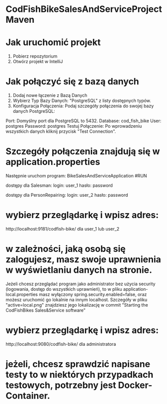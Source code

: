 # CodFishBikeSalesAndServiceProjectMaven

# Jak uruchomić projekt

1. Pobierz repozytorium
2. Otwórz projekt w IntelliJ

# Jak połączyć się z bazą danych

1. Dodaj nowe łączenie z Bazą Danych
2. Wybierz Typ Bazy Danych: "PostgreSQL" z listy dostępnych typów.
3. Konfiguracja Połączenia: Podaj szczegóły połączenia do swojej bazy danych PostgreSQL:

Port: Domyślny port dla PostgreSQL to 5432.
Database: cod_fish_bike
User: postgres
Password: postgres
Testuj Połączenie: Po wprowadzeniu wszystkich danych kliknij przycisk "Test Connection".

# Szczegóły połączenia znajdują się w application.properties

Następnie uruchom program:
BikeSalesAndServiceApplication #RUN

dostępy dla Salesman:
login: user_1
hasło: password

dostępy dla PersonRepairing:
login: user_2
hasło: password

# wybierz przeglądarkę i wpisz adres:
http://localhost:9181/codfish-bike/ dla user_1 lub user_2

# w zależności, jaką osobą się zalogujesz, masz swoje uprawnienia w wyświetlaniu danych na stronie.
Jeżeli chcesz przeglądać program jako administrator bez użycia security (logowania, dostęp do wszystkich uprawnień), to w pliku application-local.properties
masz wyłączony spring.security.enabled=false, oraz możesz uruchomić go lokalnie na innym localhost.
Szczegóły w pliku "active=local.png" znajdziesz jego lokalizację w commit "Starting the CodFishBikes Sales&Service software"

# wybierz przeglądarkę i wpisz adres:
http://localhost:9080/codfish-bike/ dla administratora

# jeżeli, chcesz sprawdzić napisane testy to w niektórych przypadkach testowych, potrzebny jest Docker-Container.  

